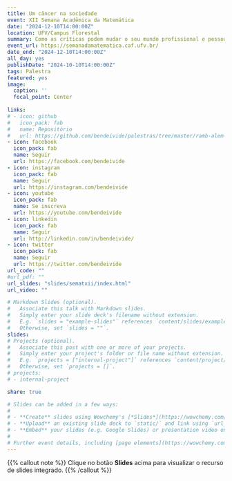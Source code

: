 ```yaml
---
title: Um câncer na sociedade
event: XII Semana Acadêmica da Matemática
date: "2024-12-10T14:00:00Z"
location: UFV/Campus Florestal
summary: Como as críticas podem mudar o seu mundo profissional e pessoal
event_url: https://semanadamatematica.caf.ufv.br/
date_end: "2024-12-10T14:00:00Z"
all_day: yes
publishDate: "2024-10-10T14:00:00Z"
tags: Palestra
featured: yes
image:
  caption: ''
  focal_point: Center
  
links:
# - icon: github
#   icon_pack: fab
#   name: Repositório
#   url: https://github.com/bendeivide/palestras/tree/master/ramb-alem-das-analises-estatisticas
- icon: facebook
  icon_pack: fab
  name: Seguir
  url: https://facebook.com/bendeivide
- icon: instagram
  icon_pack: fab
  name: Seguir
  url: https://instagram.com/bendeivide
- icon: youtube
  icon_pack: fab
  name: Se inscreva
  url: https://youtube.com/bendeivide
- icon: linkedin
  icon_pack: fab
  name: Seguir
  url: http://linkedin.com/in/bendeivide/
- icon: twitter
  icon_pack: fab
  name: Seguir
  url: https://twitter.com/bendeivide
url_code: ""
#url_pdf: ""
url_slides: "slides/sematxii/index.html"
url_video: ""

# Markdown Slides (optional).
#   Associate this talk with Markdown slides.
#   Simply enter your slide deck's filename without extension.
#   E.g. `slides = "example-slides"` references `content/slides/example-slides.md`.
#   Otherwise, set `slides = ""`.
slides: 
# Projects (optional).
#   Associate this post with one or more of your projects.
#   Simply enter your project's folder or file name without extension.
#   E.g. `projects = ["internal-project"]` references `content/project/deep-learning/index.md`.
#   Otherwise, set `projects = []`.
# projects:
# - internal-project

share: true

# Slides can be added in a few ways:
# 
# - **Create** slides using Wowchemy's [*Slides*](https://wowchemy.com/docs/managing-content/#create-slides) feature and link using `slides` parameter in the front matter of the talk file
# - **Upload** an existing slide deck to `static/` and link using `url_slides` parameter in the front matter of the talk file
# - **Embed** your slides (e.g. Google Slides) or presentation video on this page using [shortcodes](https://wowchemy.com/docs/writing-markdown-latex/).
# 
# Further event details, including [page elements](https://wowchemy.com/docs/writing-markdown-latex/) such as image galleries, can be added to the body of this page.
---
```


{{% callout note %}}
Clique no botão **Slides** acima para visualizar o recurso de slides integrado.
{{% /callout %}}


